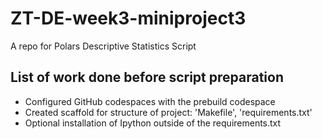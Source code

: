 # ZT-DE-week3-miniproject3
A repo for Polars Descriptive Statistics Script


## List of work done before script preparation
* Configured GitHub codespaces with the prebuild codespace
* Created scaffold for structure of project: 'Makefile', 'requirements.txt'
* Optional installation of Ipython outside of the requirements.txt

